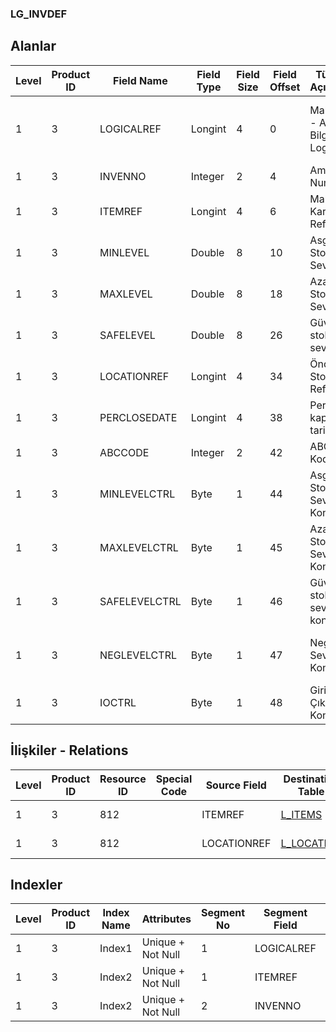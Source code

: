### LG_INVDEF

## Alanlar

**Level**|**Product ID**|**Field Name**|**Field Type**|**Field Size**|**Field Offset**|**Türkçe Açıklama**|**Expression**
-----|-----|-----|-----|-----|-----|-----|-----
1|3|LOGICALREF|Longint|4|0|Malzeme - Ambar Bilgisi Log. Ref.|Item - Warehouse Information Logical Reference
1|3|INVENNO|Integer|2|4|Ambar Numarası|Warehouse Number
1|3|ITEMREF|Longint|4|6|Malzeme Kartı Referansı|Item Card Reference
1|3|MINLEVEL|Double|8|10|Asgari Stok Seviyesi|Minimum Inventory Level
1|3|MAXLEVEL|Double|8|18|Azami Stok Seviyesi|Maximum Inventory Level
1|3|SAFELEVEL|Double|8|26|Güvenlik stok seviyesi|Safety Inventory Level
1|3|LOCATIONREF|Longint|4|34|Öndeğer Stok Yeri Ref.|Default Location Reference
1|3|PERCLOSEDATE|Longint|4|38|Periyot kapanış tarihi|Period Closing Date
1|3|ABCCODE|Integer|2|42|ABC Kodu|ABC Code
1|3|MINLEVELCTRL|Byte|1|44|Asgari Stok Seviye Kontrolü|Minimum Inventory Level Control
1|3|MAXLEVELCTRL|Byte|1|45|Azami Stok Seviyesi Kontrolü|Maximum Inventory Level Control
1|3|SAFELEVELCTRL|Byte|1|46|Güvenlik stok seviyesi kontrolü|Safety Inventory Level Control
1|3|NEGLEVELCTRL|Byte|1|47|Negatif Seviye Kontrolü|Negative Inventory Level Control
1|3|IOCTRL|Byte|1|48|Giriş / Çıkış Kontrolü|Input / Output Control

## İlişkiler - Relations
**Level**|**Product ID**|**Resource ID**|**Special Code**|**Source Field**|**Destination Table**|**Destination Field**|**Relation Type**|**Extra Condition**
-----|-----|-----|-----|-----|-----|-----|-----|-----
1|3|812||ITEMREF|[L_ITEMS](../L_ITEMS "L_ITEMS")|LOGICALREF|one-to-one|
1|3|812||LOCATIONREF|[L_LOCATION](../L_LOCATION "L_LOCATION")|LOGICALREF|one-to-one|

## Indexler
**Level**|**Product ID**|**Index Name**|**Attributes**|**Segment No**|**Segment Field**|**Sense**
-----|-----|-----|-----|-----|-----|-----
1|3|Index1|Unique + Not Null|1|LOGICALREF|Ascending
1|3|Index2|Unique + Not Null|1|ITEMREF|Ascending
1|3|Index2|Unique + Not Null|2|INVENNO|Ascending

